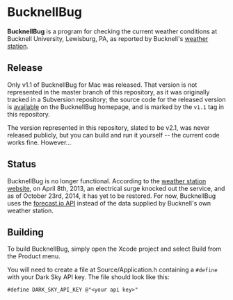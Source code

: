 # BucknellBug

**BucknellBug** is a program for checking the current weather conditions at
Bucknell University, Lewisburg, PA, as reported by Bucknell's
[weather station][station].

## Release

Only v1.1 of BucknellBug for Mac was released. That version is not
represented in the master branch of this repository, as it was originally
tracked in a Subversion repository; the source code for the released version is
[available][source] on the BucknellBug homepage, and is marked by the `v1.1`
tag in this repository.

The version represented in this repository, slated to be v2.1, was never
released publicly, but you can build and run it yourself -- the current code
works fine. However...

## Status

BucknellBug is no longer functional. According to the [weather station
website][weather], on April 8th, 2013, an electrical surge knocked out the
service, and as of October 23rd, 2014, it has yet to be restored. For now,
BucknellBug uses the [forecast.io API][sky] instead of the data supplied by
Bucknell's own weather station.

  [sky]:     https://developer.forecast.io
  [source]:  http://www.departments.bucknell.edu/geography/weather/BucknellBug-1.1.src.tgz
  [station]: http://www.departments.bucknell.edu/geography/weather/bug.html
  [weather]: http://www.departments.bucknell.edu/geography/weather/index.html

## Building

To build BucknellBug, simply open the Xcode project and select Build from the
Product menu.

You will need to create a file at Source/Application.h containing a `#define`
with your Dark Sky API key. The file should look like this:

    #define DARK_SKY_API_KEY @"<your api key>"
